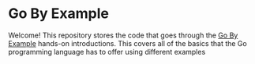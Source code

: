 # Go By Example

Welcome! This repository stores the code that goes through the [Go By Example](https://gobyexample.com) hands-on introductions. This covers all of the basics that the Go programming language has to offer using different examples 
